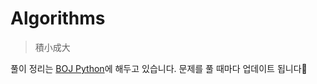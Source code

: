 # Algorithms
> 積小成大

풀이 정리는 [BOJ Python](https://shrub-pizza-c2f.notion.site/Baekjoon-631bd15531a54b04bc1d72e384de1ea0, "notion link")에 해두고 있습니다. 문제를 풀 때마다 업데이트 됩니다🥰
